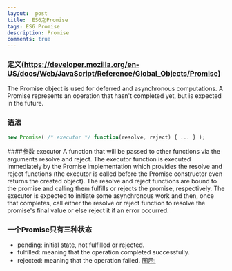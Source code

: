 ```yaml
---
layout:  post
title:  ES6之Promise
tags: ES6 Promise
description: Promise
comments: true
---
```


### 定义(https://developer.mozilla.org/en-US/docs/Web/JavaScript/Reference/Global_Objects/Promise)
The Promise object is used for deferred and asynchronous computations. A Promise represents an operation that hasn't completed yet, but is expected in the future.
### 语法
```javascript
new Promise( /* executor */ function(resolve, reject) { ... } );
```
####参数
executor
A function that will be passed to other functions via the arguments resolve and reject. The executor function is executed immediately by the Promise implementation which provides the resolve and reject functions (the executor is called before the Promise constructor even returns the created object). The resolve and reject functions are bound to the promise and calling them fulfills or rejects the promise, respectively. The executor is expected to initiate some asynchronous work and then, once that completes, call either the resolve or reject function to resolve the promise's final value or else reject it if an error occurred.

### 一个Promise只有三种状态 
* pending: initial state, not fulfilled or rejected.
* fulfilled: meaning that the operation completed successfully.
* rejected: meaning that the operation failed.
[图示:](https://mdn.mozillademos.org/files/8633/promises.png)
